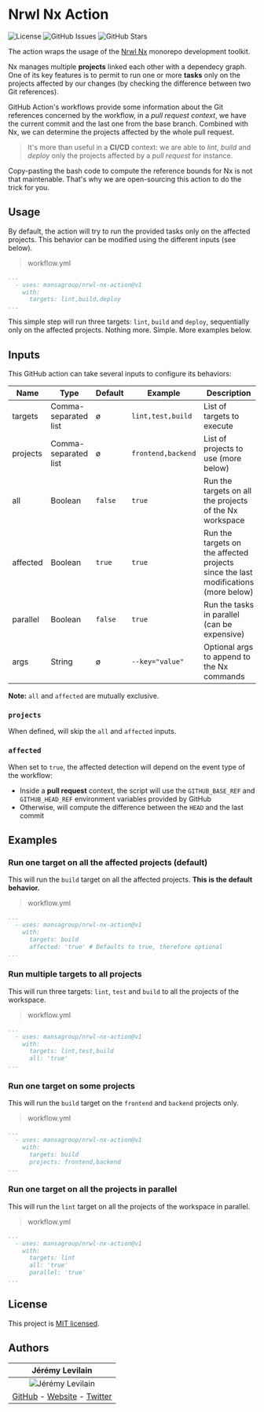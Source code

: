 # Nrwl Nx Action


![License](https://img.shields.io/github/license/MansaGroup/nrwl-nx-action) ![GitHub Issues](https://img.shields.io/github/issues/mansagroup/nrwl-nx-action) ![GitHub Stars](https://img.shields.io/github/stars/MansaGroup/nrwl-nx-action)


The action wraps the usage of the [Nrwl Nx](https://nx.dev/) monorepo development toolkit.

Nx manages multiple **projects** linked each other with a dependecy graph. One of its key
features is to permit to run one or more **tasks** only on the projects affected by our
changes (by checking the difference between two Git references).

GitHub Action's workflows provide some information about the Git references concerned
by the workflow, in a *pull request context*, we have the current commit and the last
one from the base branch. Combined with Nx, we can determine the projects affected
by the whole pull request.

> It's more than useful in a **CI/CD** context: we are able to *lint*, *build* and *deploy*
> only the projects affected by a *pull request* for instance.

Copy-pasting the bash code to compute the reference bounds for Nx is not that
maintenable. That's why we are open-sourcing this action to do the trick for you.


## Usage


By default, the action will try to run the provided tasks only on the affected projects.
This behavior can be modified using the different inputs (see below).

> workflow.yml
```yaml
...
  - uses: mansagroup/nrwl-nx-action@v1
    with:
      targets: lint,build,deploy
...
```

This simple step will run three targets: `lint`, `build` and `deploy`, sequentially
only on the affected projects. Nothing more. Simple. More examples below.


## Inputs


This GitHub action can take several inputs to configure its behaviors:

|Name|Type|Default|Example|Description|
|---|---|---|---|---|
|targets|Comma-separated list|ø|`lint,test,build`|List of targets to execute|
|projects|Comma-separated list|ø|`frontend,backend`|List of projects to use (more below)|
|all|Boolean|`false`|`true`|Run the targets on all the projects of the Nx workspace|
|affected|Boolean|`true`|`true`|Run the targets on the affected projects since the last modifications (more below)|
|parallel|Boolean|`false`|`true`|Run the tasks in parallel (can be expensive)|
|args|String|ø|`--key="value"`|Optional args to append to the Nx commands|

**Note:** `all` and `affected` are mutually exclusive.


### `projects`


When defined, will skip the `all` and `affected` inputs.


### `affected`


When set to `true`, the affected detection will depend on the event type
of the workflow:

- Inside a **pull request** context, the script will use the
  `GITHUB_BASE_REF` and `GITHUB_HEAD_REF` environment variables provided
  by GitHub
- Otherwise, will compute the difference between the `HEAD` and the last
  commit


## Examples


### Run one target on all the affected projects (default)


This will run the `build` target on all the affected projects.
**This is the default behavior.**

> workflow.yml
```yaml
...
  - uses: mansagroup/nrwl-nx-action@v1
    with:
      targets: build
      affected: 'true' # Defaults to true, therefore optional
...
```


### Run multiple targets to all projects


This will run three targets: `lint`, `test` and `build` to all the
projects of the workspace.

> workflow.yml
```yaml
...
  - uses: mansagroup/nrwl-nx-action@v1
    with:
      targets: lint,test,build
      all: 'true'
...
```


### Run one target on some projects


This will run the `build` target on the `frontend` and `backend` projects
only.

> workflow.yml
```yaml
...
  - uses: mansagroup/nrwl-nx-action@v1
    with:
      targets: build
      projects: frontend,backend
...
```


### Run one target on all the projects in parallel


This will run the `lint` target on all the projects of the workspace
in parallel.

> workflow.yml
```yaml
...
  - uses: mansagroup/nrwl-nx-action@v1
    with:
      targets: lint
      all: 'true'
      parallel: 'true'
...
```


## License

This project is [MIT licensed](LICENSE.txt).

## Authors

| Jérémy Levilain |
| :-: |
| ![Jérémy Levilain](https://avatars2.githubusercontent.com/u/6763873?s=100&u=556a37811b42f5528fba0b224e321269c0d77c92&v=4) |
| [GitHub](https://github.com/iamblueslime) - [Website](https://jeremylvln.fr) - [Twitter](https://twitter.com/iamblueslime) |
